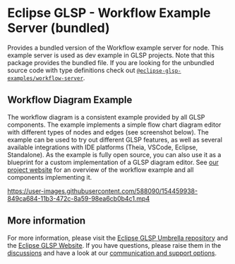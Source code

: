 # Eclipse GLSP - Workflow Example Server (bundled)

Provides a bundled version of the Workflow example server for node. This example server is used as dev example in GLSP projects.
Note that this package provides the bundled file. If you are looking for the unbundled source code with type definitions check out
[`@eclipse-glsp-examples/workflow-server`](https://www.npmjs.com/package/@eclipse-glsp-examples/workflow-server).

## Workflow Diagram Example

The workflow diagram is a consistent example provided by all GLSP components.
The example implements a simple flow chart diagram editor with different types of nodes and edges (see screenshot below).
The example can be used to try out different GLSP features, as well as several available integrations with IDE platforms (Theia, VSCode, Eclipse, Standalone).
As the example is fully open source, you can also use it as a blueprint for a custom implementation of a GLSP diagram editor.
See [our project website](https://www.eclipse.org/glsp/documentation/#workflowoverview) for an overview of the workflow example and all components implementing it.

<https://user-images.githubusercontent.com/588090/154459938-849ca684-11b3-472c-8a59-98ea6cb0b4c1.mp4>

## More information

For more information, please visit the [Eclipse GLSP Umbrella repository](https://github.com/eclipse-glsp/glsp) and the [Eclipse GLSP Website](https://www.eclipse.org/glsp/).
If you have questions, please raise them in the [discussions](https://github.com/eclipse-glsp/glsp/discussions) and have a look at our [communication and support options](https://www.eclipse.org/glsp/contact/).
